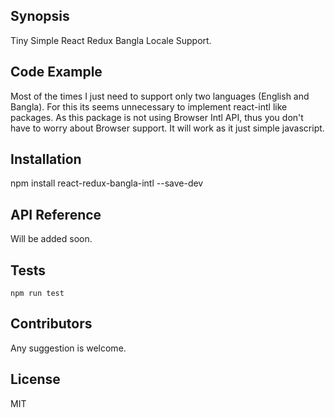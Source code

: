 ## Synopsis

Tiny Simple React Redux Bangla Locale Support.

## Code Example

Most of the times I just need to support only two languages (English and Bangla). For this its seems unnecessary to implement
react-intl like packages. As this package is not using Browser Intl API, thus you don't have to worry about Browser support.
It will work as it just simple javascript.

## Installation

npm install react-redux-bangla-intl --save-dev

## API Reference

Will be added soon.

## Tests

`npm run test`

## Contributors

Any suggestion is welcome.

## License

MIT